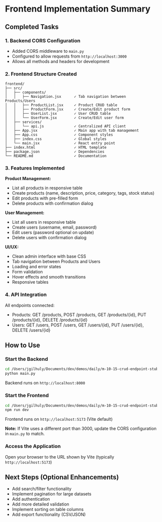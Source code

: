 # Frontend Implementation Summary

## Completed Tasks

### 1. Backend CORS Configuration
- Added CORS middleware to `main.py`
- Configured to allow requests from `http://localhost:3000`
- Allows all methods and headers for development

### 2. Frontend Structure Created
```
frontend/
├── src/
│   ├── components/
│   │   ├── Navigation.jsx      ✓ Tab navigation between Products/Users
│   │   ├── ProductList.jsx     ✓ Product CRUD table
│   │   ├── ProductForm.jsx     ✓ Create/Edit product form
│   │   ├── UserList.jsx        ✓ User CRUD table
│   │   └── UserForm.jsx        ✓ Create/Edit user form
│   ├── services/
│   │   └── api.js              ✓ Centralized API client
│   ├── App.jsx                 ✓ Main app with tab management
│   ├── App.css                 ✓ Component styles
│   ├── index.css               ✓ Global styles
│   └── main.jsx                ✓ React entry point
├── index.html                  ✓ HTML template
├── package.json                ✓ Dependencies
└── README.md                   ✓ Documentation
```

### 3. Features Implemented

**Product Management:**
- List all products in responsive table
- Create products (name, description, price, category, tags, stock status)
- Edit products with pre-filled form
- Delete products with confirmation dialog

**User Management:**
- List all users in responsive table
- Create users (username, email, password)
- Edit users (password optional on update)
- Delete users with confirmation dialog

**UI/UX:**
- Clean admin interface with base CSS
- Tab navigation between Products and Users
- Loading and error states
- Form validation
- Hover effects and smooth transitions
- Responsive tables

### 4. API Integration
All endpoints connected:
- Products: GET /products, POST /products, GET /products/{id}, PUT /products/{id}, DELETE /products/{id}
- Users: GET /users, POST /users, GET /users/{id}, PUT /users/{id}, DELETE /users/{id}

## How to Use

### Start the Backend
```bash
cd /Users/jgilhuly/Documents/dev/demos/daily/m-10-15-crud-endpoint-stub
python main.py
```
Backend runs on `http://localhost:8000`

### Start the Frontend
```bash
cd /Users/jgilhuly/Documents/dev/demos/daily/m-10-15-crud-endpoint-stub/frontend
npm run dev
```
Frontend runs on `http://localhost:5173` (Vite default)

**Note:** If Vite uses a different port than 3000, update the CORS configuration in `main.py` to match.

### Access the Application
Open your browser to the URL shown by Vite (typically `http://localhost:5173`)

## Next Steps (Optional Enhancements)
- Add search/filter functionality
- Implement pagination for large datasets
- Add authentication
- Add more detailed validation
- Implement sorting on table columns
- Add export functionality (CSV/JSON)

